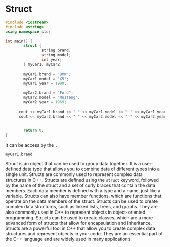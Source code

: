# Struct

```cpp
#include <iostream>
#include <string>
using namespace std;

int main() {
		struct {
				string brand;
				string model;
				int year;
		} myCar1, myCar2;
		
		myCar1.brand = "BMW";
		myCar1.model = "X5";
		myCar1.year = 1999;
		
		myCar2.brand = "Ford";
		myCar2.model = "Mustang";
		myCar2.year = 1969;
		
	  cout << myCar1.brand << " " << myCar1.model << " " << myCar1.year << "\n";
	  cout << myCar2.brand << " " << myCar2.model << " " << myCar2.year << "\n";
		
		
		return 0;
}

```

It can be access by the `.`

`myCar1.brand`

Struct is an object that can be used to group data together. It is a user-defined data type that allows you to combine data of different types into a single unit. Structs are commonly used to represent complex data structures in C++.
Structs are defined using the `struct` keyword, followed by the name of the struct and a set of curly braces that contain the data members. Each data member is defined with a type and a name, just like a variable. Structs can also have member functions, which are functions that operate on the data members of the struct.
Structs can be used to create complex data structures, such as linked lists, trees, and graphs. They are also commonly used in C++ to represent objects in object-oriented programming.
Structs can be used to create classes, which are a more advanced form of structs that allow for encapsulation and inheritance.
Structs are a powerful tool in C++ that allow you to create complex data structures and represent objects in your code. They are an essential part of the C++ language and are widely used in many applications.